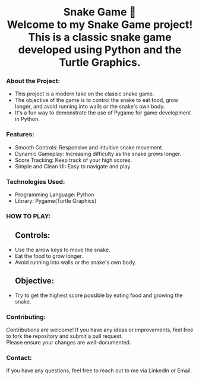 <h1 align="center">
Snake Game 🐍<br>
Welcome to my Snake Game project! This is a classic snake game developed using Python and the Turtle Graphics.
</h1>



<h3 align="left">About the Project:</h3>
<ul>
<li>This project is a modern take on the classic snake game.</li>
<li>The objective of the game is to control the snake to eat food, grow longer, and avoid running into walls or the snake's own body. </li>
<li>It's a fun way to demonstrate the use of Pygame for game development in Python.</li>
</ul>

<h3 align="left">Features:</h3>
<ul>
<li>Smooth Controls: Responsive and intuitive snake movement.</li>
<li>Dynamic Gameplay: Increasing difficulty as the snake grows longer.</li>
<li>Score Tracking: Keep track of your high scores.
<li>Simple and Clean UI: Easy to navigate and play.</li>
</ul>

<h3 align="left">Technologies Used:</h3>
<ul>
<li>Programming Language: Python</li>
<li>Library: Pygame(Turtle Graphics)</li>
</ul>

<h3 align="left">HOW TO PLAY: </h3>
<ul>
<h2 align="left">Controls:</h2>

<li>Use the arrow keys to move the snake.</li>
<li>Eat the food to grow longer.</li>
<li>Avoid running into walls or the snake's own body.</li>

<h2 align="left">Objective:</h2>
<li>Try to get the highest score possible by eating food and growing the snake.</li>
</ul>


<h3 align="left">Contributing: </h3>
<p>Contributions are welcome! If you have any ideas or improvements, feel free to fork the repository and submit a pull request.<br>
Please ensure your changes are well-documented.</p>


<h3 align="left">Contact: </h3>
If you have any questions, feel free to reach out to me via LinkedIn or Email.

